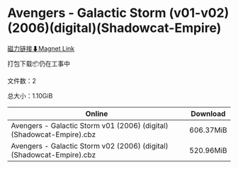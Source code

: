 # Avengers - Galactic Storm (v01-v02)(2006)(digital)(Shadowcat-Empire)

[磁力链接⬇Magnet Link](magnet:?xt=urn:btih:7df45d6330e35b2b8d66af13ec9abf50804e0087&dn=Avengers%20-%20Galactic%20Storm%20%28v01-v02%29%282006%29%28digital%29%28Shadowcat-Empire%29)

打包下载📦仍在工事中

文件数：2

总大小：1.10GiB

Online | Download
--- | ---
Avengers - Galactic Storm v01 (2006) (digital) (Shadowcat-Empire).cbz | 606.37MiB
Avengers - Galactic Storm v02 (2006) (digital) (Shadowcat-Empire).cbz | 520.96MiB